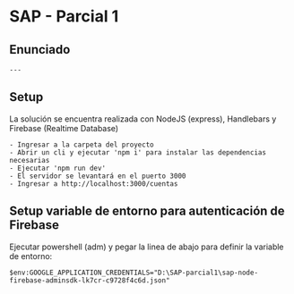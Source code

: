 # SAP - Parcial 1

## Enunciado
```
---
```

## Setup
La solución se encuentra realizada con NodeJS (express), Handlebars y Firebase (Realtime Database)
```
- Ingresar a la carpeta del proyecto
- Abrir un cli y ejecutar 'npm i' para instalar las dependencias necesarias
- Ejecutar 'npm run dev'
- El servidor se levantará en el puerto 3000
- Ingresar a http://localhost:3000/cuentas
```

## Setup variable de entorno para autenticación de Firebase
Ejecutar powershell (adm) y pegar la linea de abajo para definir la variable de entorno:
```
$env:GOOGLE_APPLICATION_CREDENTIALS="D:\SAP-parcial1\sap-node-firebase-adminsdk-lk7cr-c9728f4c6d.json"
```